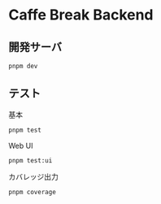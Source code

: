 # Caffe Break Backend

## 開発サーバ

```sh
pnpm dev
```

## テスト

基本

```sh
pnpm test
```

Web UI

```sh
pnpm test:ui
```

カバレッジ出力

```sh
pnpm coverage
```
